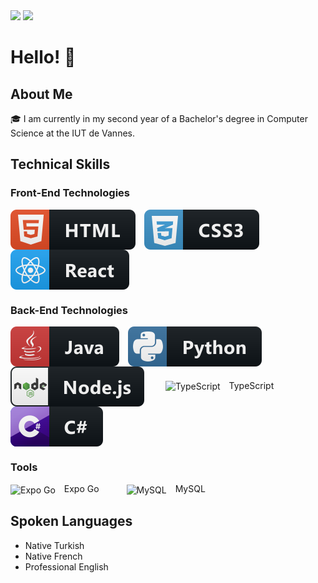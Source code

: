 <img src="https://github-readme-streak-stats.herokuapp.com/?user=OmerGS&theme=dark&hide_border=true">

<img src="https://github-readme-stats.vercel.app/api/top-langs/?username=OmerGS&theme=dark&show_icons=true&hide_border=true&layout=compact">

# Hello! 👋

## About Me  
🎓 I am currently in my second year of a Bachelor's degree in Computer Science at the IUT de Vannes.  

## Technical Skills  

### Front-End Technologies  
<p>
  <img src="https://raw.githubusercontent.com/MikeCodesDotNET/ColoredBadges/master/svg/dev/languages/html.svg" alt="HTML" style="margin-right: 10px; vertical-align:middle;">  
  <img src="https://raw.githubusercontent.com/MikeCodesDotNET/ColoredBadges/master/svg/dev/languages/css3.svg" alt="CSS" style="vertical-align:middle;">
  <img src="https://raw.githubusercontent.com/MikeCodesDotNET/ColoredBadges/master/svg/dev/frameworks/react.svg" alt="React" style="margin-right: 10px; vertical-align:middle;">
</p>

### Back-End Technologies  
<p>
  <img src="https://raw.githubusercontent.com/MikeCodesDotNET/ColoredBadges/master/svg/dev/languages/java.svg" alt="Java" style="margin-right: 10px; vertical-align:middle;">  
  <img src="https://raw.githubusercontent.com/MikeCodesDotNET/ColoredBadges/master/svg/dev/languages/python.svg" alt="Python" style="margin-right: 10px; vertical-align:middle;">  
  <img src="https://raw.githubusercontent.com/MikeCodesDotNET/ColoredBadges/master/svg/dev/frameworks/nodejs.svg" alt="Node.js" style="margin-right: 10px; vertical-align:middle;">
  <img src="https://static-00.iconduck.com/assets.00/typescript-icon-icon-1024x1024-vh3pfez8.png" alt="TypeScript" style="width:24px; height:24px; margin-left: 20px; margin-right: 10px; vertical-align:middle;">
  <span style="margin-right: 20px;">TypeScript</span>
  <img src="https://raw.githubusercontent.com/MikeCodesDotNET/ColoredBadges/refs/heads/master/svg/dev/languages/csharp.svg" alt="C#" style="margin-right: 10px; vertical-align:middle;">
</p>

### Tools
<p>
  <img src="https://play-lh.googleusercontent.com/algsmuhitlyCU_Yy3IU7-7KYIhCBwx5UJG4Bln-hygBjjlUVCiGo1y8W5JNqYm9WW3s" alt="Expo Go" style="width:24px; height:24px; margin-right: 10px; vertical-align:middle;">  
  <span style="margin-right: 20px;">Expo Go</span>
  <img src="https://www.svgrepo.com/show/303251/mysql-logo.svg" alt="MySQL" style="width:24px; height:24px; margin-left: 20px; margin-right: 10px; vertical-align:middle;">  
  <span>MySQL</span>
</p>



## Spoken Languages  
- Native Turkish  
- Native French  
- Professional English
